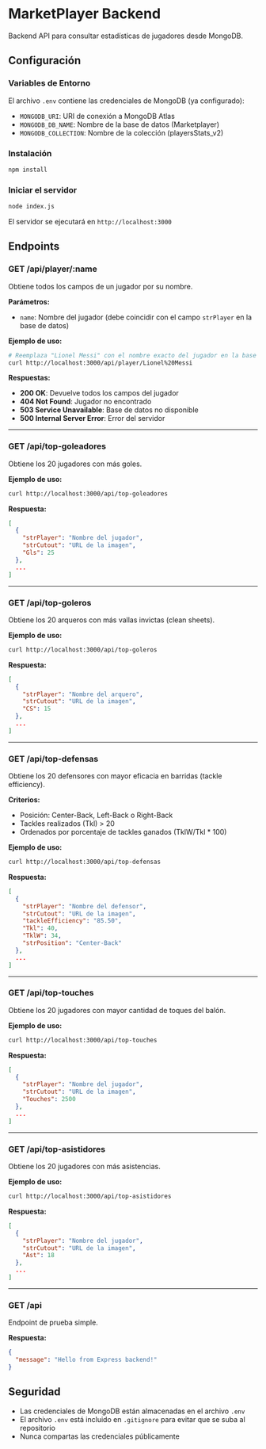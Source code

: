 # MarketPlayer Backend

Backend API para consultar estadísticas de jugadores desde MongoDB.

## Configuración

### Variables de Entorno

El archivo `.env` contiene las credenciales de MongoDB (ya configurado):
- `MONGODB_URI`: URI de conexión a MongoDB Atlas
- `MONGODB_DB_NAME`: Nombre de la base de datos (Marketplayer)
- `MONGODB_COLLECTION`: Nombre de la colección (playersStats_v2)

### Instalación

```bash
npm install
```

### Iniciar el servidor

```bash
node index.js
```

El servidor se ejecutará en `http://localhost:3000`

## Endpoints

### GET /api/player/:name

Obtiene todos los campos de un jugador por su nombre.

**Parámetros:**
- `name`: Nombre del jugador (debe coincidir con el campo `strPlayer` en la base de datos)

**Ejemplo de uso:**

```bash
# Reemplaza "Lionel Messi" con el nombre exacto del jugador en la base de datos
curl http://localhost:3000/api/player/Lionel%20Messi
```

**Respuestas:**

- **200 OK**: Devuelve todos los campos del jugador
- **404 Not Found**: Jugador no encontrado
- **503 Service Unavailable**: Base de datos no disponible
- **500 Internal Server Error**: Error del servidor

---

### GET /api/top-goleadores

Obtiene los 20 jugadores con más goles.

**Ejemplo de uso:**
```bash
curl http://localhost:3000/api/top-goleadores
```

**Respuesta:**
```json
[
  {
    "strPlayer": "Nombre del jugador",
    "strCutout": "URL de la imagen",
    "Gls": 25
  },
  ...
]
```

---

### GET /api/top-goleros

Obtiene los 20 arqueros con más vallas invictas (clean sheets).

**Ejemplo de uso:**
```bash
curl http://localhost:3000/api/top-goleros
```

**Respuesta:**
```json
[
  {
    "strPlayer": "Nombre del arquero",
    "strCutout": "URL de la imagen",
    "CS": 15
  },
  ...
]
```

---

### GET /api/top-defensas

Obtiene los 20 defensores con mayor eficacia en barridas (tackle efficiency).

**Criterios:**
- Posición: Center-Back, Left-Back o Right-Back
- Tackles realizados (Tkl) > 20
- Ordenados por porcentaje de tackles ganados (TklW/Tkl * 100)

**Ejemplo de uso:**
```bash
curl http://localhost:3000/api/top-defensas
```

**Respuesta:**
```json
[
  {
    "strPlayer": "Nombre del defensor",
    "strCutout": "URL de la imagen",
    "tackleEfficiency": "85.50",
    "Tkl": 40,
    "TklW": 34,
    "strPosition": "Center-Back"
  },
  ...
]
```

---

### GET /api/top-touches

Obtiene los 20 jugadores con mayor cantidad de toques del balón.

**Ejemplo de uso:**
```bash
curl http://localhost:3000/api/top-touches
```

**Respuesta:**
```json
[
  {
    "strPlayer": "Nombre del jugador",
    "strCutout": "URL de la imagen",
    "Touches": 2500
  },
  ...
]
```

---

### GET /api/top-asistidores

Obtiene los 20 jugadores con más asistencias.

**Ejemplo de uso:**
```bash
curl http://localhost:3000/api/top-asistidores
```

**Respuesta:**
```json
[
  {
    "strPlayer": "Nombre del jugador",
    "strCutout": "URL de la imagen",
    "Ast": 18
  },
  ...
]
```

---

### GET /api

Endpoint de prueba simple.

**Respuesta:**
```json
{
  "message": "Hello from Express backend!"
}
```

## Seguridad

- Las credenciales de MongoDB están almacenadas en el archivo `.env`
- El archivo `.env` está incluido en `.gitignore` para evitar que se suba al repositorio
- Nunca compartas las credenciales públicamente
